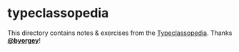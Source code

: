 # typeclassopedia

This directory contains notes & exercises from the [Typeclassopedia](https://wiki.haskell.org/Typeclassopedia). Thanks [**@byorgey**](https://github.com/byorgey)!
